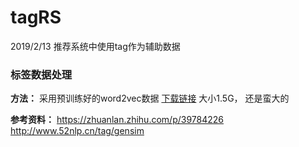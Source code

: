 # tagRS
2019/2/13
推荐系统中使用tag作为辅助数据
### 标签数据处理
**方法：** 采用预训练好的word2vec数据
[下载链接](https://code.google.com/archive/p/word2vec/)
大小1.5G， 还是蛮大的

**参考资料：**
https://zhuanlan.zhihu.com/p/39784226
http://www.52nlp.cn/tag/gensim

<!--stackedit_data:
eyJoaXN0b3J5IjpbLTE0MzQ3NjkxMTVdfQ==
-->